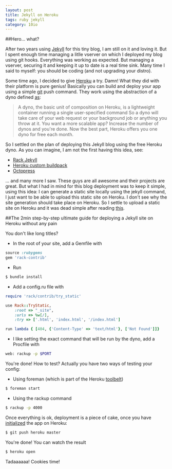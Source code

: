 ```yaml
---
layout: post
title: Jekyll on Heroku
tags: ruby jekyll
category: 10io
---
```


##Hero... what?

After two years using [Jekyll][1] for this tiny blog, I am still on it and loving it. But I spent enough time managing a litlle vserver on which I deployed my blog using git hooks. Everything was working as expected. But managing a vserver, securing it and keeping it up to date is a real time sink. Many time I said to myself: you should be coding (and not upgrading your distro).

Some time ago, I decided to give [Heroku][2] a try. Damn! What they did with their platform is pure genius! Basically you can build and deploy your app using a simple [git][3] push command. They work using the abstraction of a dyno defined [as][4]:
> A dyno, the basic unit of composition on Heroku, is a lightweight container running a single user-specified command
So a dyno will take care of your web request or your background job or anything you throw at it. You want a more scalable app? Increase the number of dynos and you're done. Now the best part, Heroku offers you one dyno for free each month.

So I settled on the plan of deploying this Jekyll blog using the free Heroku dyno. As you can imagine, I am not the first having this idea, see:
* [Rack Jekyll][5]
* [Heroku custom buildpack][6]
* [Octopress][7]

... and many more I saw. These guys are all awesome and their projects are great. But what I had in mind for this blog deployment was to keep it simple, using this idea: I can generate a static site locally using the jekyll command, I just want to be able to upload this static site on Heroku. I don't see why the site generation should take place on Heroku. So I settle to upload a static site on Heroku and it was dead simple after reading [this][8].

##The 2min step-by-step ultimate guide for deploying a Jekyll site on Heroku without any pain

You don't like long titles?

* In the root of your site, add a Gemfile with

```ruby
source :rubygems
gem 'rack-contrib'
```

* Run

```bash
$ bundle install
```

* Add a config.ru file with
```ruby
require 'rack/contrib/try_static'

use Rack::TryStatic,
    :root => "_site",
    :urls => %w[/],
    :try => ['.html', 'index.html', '/index.html']

run lambda { [404, {'Content-Type' => 'text/html'}, ['Not Found']]}
```

* I like setting the exact command that will be run by the dyno, add a Procfile with

```bash
web: rackup -p $PORT
```

You're done!
How to test? Actually you have two ways of testing your config:
* Using foreman (which is part of the Heroku [toolbelt][9])

```bash
$ foreman start
```

* Using the rackup command

```bash
$ rackup -p 4000
```

Once everything is ok, deployment is a piece of cake, once you have [initialized][10] the app on Heroku:

```bash
$ git push heroku master
```

You're done! You can watch the result

```bash
$ heroku open
```

Tadaaaaaa! Cookies time!


[1]:http://jekyllrb.com/
[2]:http://www.heroku.com/
[3]:http://git-scm.com/
[4]:https://devcenter.heroku.com/articles/dynos
[5]:https://github.com/bry4n/rack-jekyll
[6]:https://github.com/mattmanning/heroku-buildpack-ruby-jekyll
[7]:http://octopress.org/
[8]:https://devcenter.heroku.com/articles/static-sites-ruby
[9]:https://toolbelt.heroku.com/
[10]:https://devcenter.heroku.com/articles/ruby
